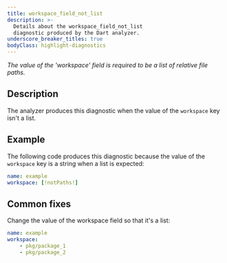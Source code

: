```yaml
---
title: workspace_field_not_list
description: >-
  Details about the workspace_field_not_list
  diagnostic produced by the Dart analyzer.
underscore_breaker_titles: true
bodyClass: highlight-diagnostics
---
```


_The value of the 'workspace' field is required to be a list of relative file
paths._

## Description

The analyzer produces this diagnostic when the value of the `workspace` key
isn't a list.

## Example

The following code produces this diagnostic because the value of the
`workspace` key is a string when a list is expected:

```yaml
name: example
workspace: [!notPaths!]
```

## Common fixes

Change the value of the workspace field so that it's a list:

```yaml
name: example
workspace:
    - pkg/package_1
    - pkg/package_2
```
